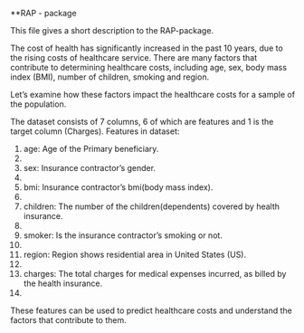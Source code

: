 **RAP - package




This file gives a short description to the RAP-package.



The cost of health has significantly increased in the past 10 years, due to the rising costs of
healthcare service. There are many factors that contribute to determining healthcare costs,
including age, sex, body mass index (BMI), number of children, smoking and region.


Let’s examine how these factors impact the healthcare costs for a sample of the population.



The dataset consists of 7 columns, 6 of which are features and 1 is the target column (Charges).
Features in dataset:



1. age: Age of the Primary beneficiary.
2. 
3. sex: Insurance contractor’s gender.
4. 
5. bmi: Insurance contractor’s bmi(body mass index).
6. 
7. children: The number of the children(dependents) covered by health insurance.
8. 
9. smoker: Is the insurance contractor’s smoking or not.
10. 
11. region: Region shows residential area in United States (US).
12. 
13. charges: The total charges for medical expenses incurred, as billed by the health insurance.
14. 
These features can be used to predict healthcare costs and understand the factors that contribute to
them.
